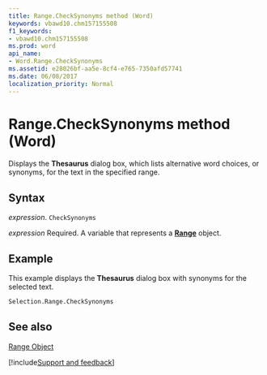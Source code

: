 ```yaml
---
title: Range.CheckSynonyms method (Word)
keywords: vbawd10.chm157155508
f1_keywords:
- vbawd10.chm157155508
ms.prod: word
api_name:
- Word.Range.CheckSynonyms
ms.assetid: e28026bf-aa5e-8cf4-e765-7350afd57741
ms.date: 06/08/2017
localization_priority: Normal
---
```



# Range.CheckSynonyms method (Word)

Displays the  **Thesaurus** dialog box, which lists alternative word choices, or synonyms, for the text in the specified range.


## Syntax

_expression_. `CheckSynonyms`

_expression_ Required. A variable that represents a **[Range](Word.Range.md)** object.


## Example

This example displays the  **Thesaurus** dialog box with synonyms for the selected text.


```vb
Selection.Range.CheckSynonyms
```


## See also


[Range Object](Word.Range.md)

[!include[Support and feedback](~/includes/feedback-boilerplate.md)]